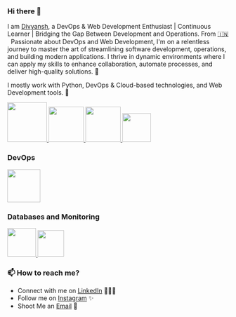 ### Hi there 👋

<!--
**DIVYANSH99999/DIVYANSH99999** is a ✨ _special_ ✨ repository because its `README.md` (this file) appears on your GitHub profile.
-->
 
I am [Divyansh](https://www.linkedin.com/in/divyansh-paliwal-88b946292/), a DevOps & Web Development Enthusiast | Continuous Learner | Bridging the Gap Between Development and Operations. From [🇮🇳 ](https://en.wikipedia.org/wiki/India)&nbsp; Passionate about DevOps and Web Development, I'm on a relentless journey to master the art of streamlining software development, operations, and building modern applications. I thrive in dynamic environments where I can apply my skills to enhance collaboration, automate processes, and deliver high-quality solutions. 🎯

 I mostly work with Python, DevOps & Cloud-based technologies, and Web Development tools. 🚀


<p float="left">
  <a href="https://python.org/" target="_blank" >
    <img src="https://media1.giphy.com/media/KAq5w47R9rmTuvWOWa/giphy.gif"  height="90" />
  </a>
  <a href="https://www.docker.com/" target="_blank" >
    <img src="https://raw.githubusercontent.com/itsksaurabh/itsksaurabh/master/assets/docker.gif"  height="80" /> 
  </a>
  
  <a href="https://www.djangoproject.com/" target="_blank" >
    <img src="https://www.edgica.com/wp-content/files/django-logo-big.jpg"  height="80" /> 
  </a>

  <a href="https://docs.gitlab.com/ee/ci/" target="_blank" >
    <img src="https://raw.githubusercontent.com/itsksaurabh/itsksaurabh/master/assets/cicd.gif"  height="65" />
  </a>
 </p>
  
### DevOps
  
 <p float="left">
  <a href="https://aws.amazon.com/" target="_blank" >
    <img src="https://raw.githubusercontent.com/itsksaurabh/itsksaurabh/master/assets/aws.gif"  height="75" />
  </a>
 </p>
  
### Databases and Monitoring
  
  <a href="https://prometheus.io/" target="_blank" >
    <img src="https://raw.githubusercontent.com/itsksaurabh/itsksaurabh/master/assets/prometheus.gif" height="65" />
  </a>
  </a>
    <a href="https://www.mongodb.com/" target="_blank" >
    <img src="https://www.logolynx.com/images/logolynx/cf/cf72126a3551b816d617a06ffb01388b.png" height="60" />
  </a>
  
</p>


### 📫 How to reach me?

 - Connect with me on [LinkedIn](https://www.linkedin.com/in/divyansh-paliwal-88b946292/) 👨🏻‍💻
 - Follow me on [Instagram]() ✨
 - Shoot Me an [Email](divyanshpaliwal54@gmail.com) 💌

